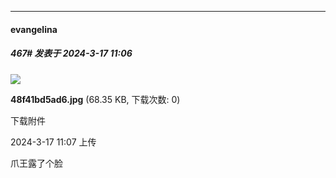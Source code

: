 ﻿
*****

####  evangelina  
##### 467#       发表于 2024-3-17 11:06

<img src="https://img.saraba1st.com/forum/202403/17/110707wdyyr194m0a4u64e.jpg" referrerpolicy="no-referrer">

<strong>48f41bd5ad6.jpg</strong> (68.35 KB, 下载次数: 0)

下载附件

2024-3-17 11:07 上传

爪王露了个脸

